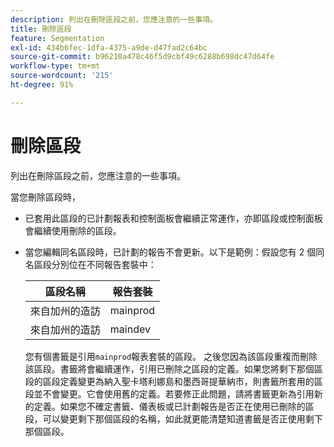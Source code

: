 ```yaml
---
description: 列出在刪除區段之前，您應注意的一些事項。
title: 刪除區段
feature: Segmentation
exl-id: 434b6fec-1dfa-4375-a9de-d47fad2c64bc
source-git-commit: b96210a478c46f5d9cbf49c6288b698dc47d64fe
workflow-type: tm+mt
source-wordcount: '215'
ht-degree: 91%

---
```


# 刪除區段

列出在刪除區段之前，您應注意的一些事項。

當您刪除區段時，

* 已套用此區段的已計劃報表和控制面板會繼續正常運作，亦即區段或控制面板會繼續使用刪除的區段。
* 當您編輯同名區段時，已計劃的報告不會更新。以下是範例：假設您有 2 個同名區段分別位在不同報告套裝中：

  | 區段名稱 | 報告套裝 |
  |---|---|
  | 來自加州的造訪 | mainprod |
  | 來自加州的造訪 | maindev |


  您有個書籤是引用`mainprod`報表套裝的區段。 之後您因為該區段重複而刪除該區段。書籤將會繼續運作，引用已刪除之區段的定義。如果您將剩下那個區段的區段定義變更為納入聖卡塔利娜島和墨西哥提華納市，則書籤所套用的區段並不會變更。它會使用舊的定義。若要修正此問題，請將書籤更新為引用新的定義。如果您不確定書籤、儀表板或已計劃報告是否正在使用已刪除的區段，可以變更剩下那個區段的名稱，如此就更能清楚知道書籤是否正使用剩下那個區段。
